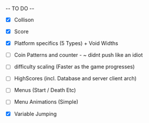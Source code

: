
-- TO DO --

- [x] Collison 
- [x] Score
- [x] Platform specifics (5 Types) + Void Widths
- [ ] Coin Patterns and counter - ~ didnt push like an idiot
- [ ] difficulty scaling (Faster as the game progresses)
- [ ] HighScores (incl. Database and server client arch)
- [ ] Menus (Start / Death Etc)
- [ ] Menu Animations (Simple)
- [x] Variable Jumping    


